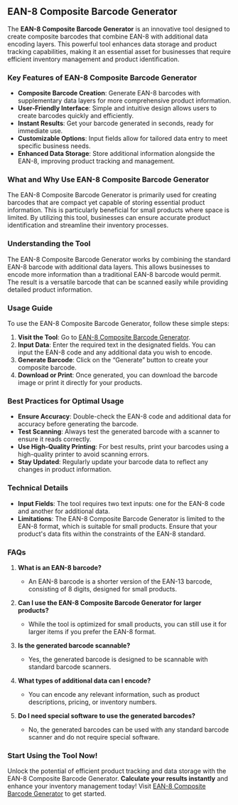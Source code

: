 ## EAN-8 Composite Barcode Generator

The **EAN-8 Composite Barcode Generator** is an innovative tool designed to create composite barcodes that combine EAN-8 with additional data encoding layers. This powerful tool enhances data storage and product tracking capabilities, making it an essential asset for businesses that require efficient inventory management and product identification.

### Key Features of EAN-8 Composite Barcode Generator

- **Composite Barcode Creation**: Generate EAN-8 barcodes with supplementary data layers for more comprehensive product information.
- **User-Friendly Interface**: Simple and intuitive design allows users to create barcodes quickly and efficiently.
- **Instant Results**: Get your barcode generated in seconds, ready for immediate use.
- **Customizable Options**: Input fields allow for tailored data entry to meet specific business needs.
- **Enhanced Data Storage**: Store additional information alongside the EAN-8, improving product tracking and management.

### What and Why Use EAN-8 Composite Barcode Generator

The EAN-8 Composite Barcode Generator is primarily used for creating barcodes that are compact yet capable of storing essential product information. This is particularly beneficial for small products where space is limited. By utilizing this tool, businesses can ensure accurate product identification and streamline their inventory processes.

### Understanding the Tool

The EAN-8 Composite Barcode Generator works by combining the standard EAN-8 barcode with additional data layers. This allows businesses to encode more information than a traditional EAN-8 barcode would permit. The result is a versatile barcode that can be scanned easily while providing detailed product information.

### Usage Guide

To use the EAN-8 Composite Barcode Generator, follow these simple steps:

1. **Visit the Tool**: Go to [EAN-8 Composite Barcode Generator](https://www.inayam.co/barcode/ean8composite).
2. **Input Data**: Enter the required text in the designated fields. You can input the EAN-8 code and any additional data you wish to encode.
3. **Generate Barcode**: Click on the “Generate” button to create your composite barcode.
4. **Download or Print**: Once generated, you can download the barcode image or print it directly for your products.

### Best Practices for Optimal Usage

- **Ensure Accuracy**: Double-check the EAN-8 code and additional data for accuracy before generating the barcode.
- **Test Scanning**: Always test the generated barcode with a scanner to ensure it reads correctly.
- **Use High-Quality Printing**: For best results, print your barcodes using a high-quality printer to avoid scanning errors.
- **Stay Updated**: Regularly update your barcode data to reflect any changes in product information.

### Technical Details

- **Input Fields**: The tool requires two text inputs: one for the EAN-8 code and another for additional data.
- **Limitations**: The EAN-8 Composite Barcode Generator is limited to the EAN-8 format, which is suitable for small products. Ensure that your product's data fits within the constraints of the EAN-8 standard.

### FAQs

1. **What is an EAN-8 barcode?**
   - An EAN-8 barcode is a shorter version of the EAN-13 barcode, consisting of 8 digits, designed for small products.

2. **Can I use the EAN-8 Composite Barcode Generator for larger products?**
   - While the tool is optimized for small products, you can still use it for larger items if you prefer the EAN-8 format.

3. **Is the generated barcode scannable?**
   - Yes, the generated barcode is designed to be scannable with standard barcode scanners.

4. **What types of additional data can I encode?**
   - You can encode any relevant information, such as product descriptions, pricing, or inventory numbers.

5. **Do I need special software to use the generated barcodes?**
   - No, the generated barcodes can be used with any standard barcode scanner and do not require special software.

### Start Using the Tool Now!

Unlock the potential of efficient product tracking and data storage with the EAN-8 Composite Barcode Generator. **Calculate your results instantly** and enhance your inventory management today! Visit [EAN-8 Composite Barcode Generator](https://www.inayam.co/barcode/ean8composite) to get started.
